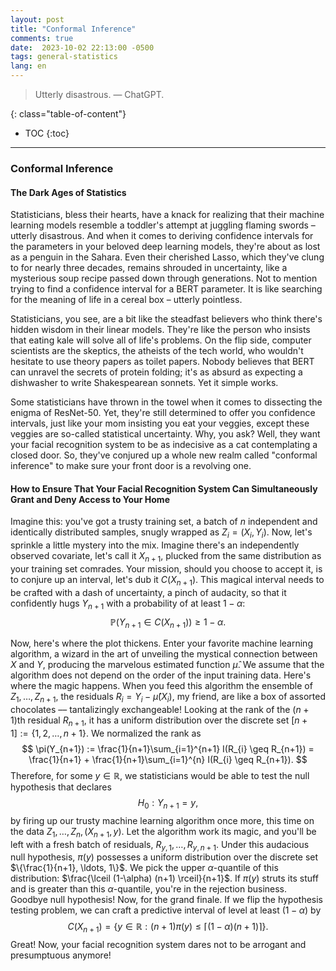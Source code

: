 ```yaml
---
layout: post
title: "Conformal Inference"
comments: true
date:  2023-10-02 22:13:00 -0500
tags: general-statistics
lang: en
---
```


> Utterly disastrous. ― ChatGPT.

<!--more-->
{: class="table-of-content"}
* TOC
{:toc}
---


### Conformal Inference



#### The Dark Ages of Statistics

Statisticians, bless their hearts, have a knack for realizing that their machine learning models resemble a toddler's attempt at juggling flaming swords – utterly disastrous. And when it comes to deriving confidence intervals for the parameters in your beloved deep learning models, they're about as lost as a penguin in the Sahara. Even their cherished Lasso, which they've clung to for nearly three decades, remains shrouded in uncertainty, like a mysterious soup recipe passed down through generations. Not to mention trying to find a confidence interval for a BERT parameter. It is like searching for the meaning of life in a cereal box – utterly pointless. 

Statisticians, you see, are a bit like the steadfast believers who think there's hidden wisdom in their linear models. They're like the person who insists that eating kale will solve all of life's problems. On the flip side, computer scientists are the skeptics, the atheists of the tech world, who wouldn't hesitate to use theory papers as toilet papers. Nobody believes that BERT can unravel the secrets of protein folding; it's as absurd as expecting a dishwasher to write Shakespearean sonnets. Yet it simple works. 

Some statisticians have thrown in the towel when it comes to dissecting the enigma of ResNet-50. Yet, they're still determined to offer you confidence intervals, just like your mom insisting you eat your veggies, except these veggies are so-called statistical uncertainty. Why, you ask? Well, they want your facial recognition system to be as indecisive as a cat contemplating a closed door. So, they've conjured up a whole new realm called "conformal inference" to make sure your front door is a revolving one.

#### How to Ensure That Your Facial Recognition System Can Simultaneously Grant and Deny Access to Your Home

Imagine this: you've got a trusty training set, a batch of $n$ independent and identically distributed samples, snugly wrapped as $Z_i = (X_i, Y_i)$. Now, let's sprinkle a little mystery into the mix. Imagine there's an independently observed covariate, let's call it $X_{n+1}$, plucked from the same distribution as your training set comrades. Your mission, should you choose to accept it, is to conjure up an interval, let's dub it $C(X_{n+1})$. This magical interval needs to be crafted with a dash of uncertainty, a pinch of audacity, so that it confidently hugs $Y_{n+1}$ with a probability of at least $1 - \alpha$:  
$$
\mathbb{P}(Y_{n+1} \in C(X_{n+1})) \geq 1 - \alpha.
$$

Now, here's where the plot thickens. Enter your favorite machine learning algorithm, a wizard in the art of unveiling the mystical connection between $X$ and $Y$, producing the marvelous estimated function $\hat{\mu}$. We assume that the algorithm does not depend on the order of the input training data. Here's where the magic happens. When you feed this algorithm the ensemble of $Z_1, \ldots, Z_{n+1}$, the residuals $R_i = Y_i - \hat{\mu}(X_i)$, my friend, are like a box of assorted chocolates –– tantalizingly exchangeable! Looking at the rank of the $(n+1)$th residual $R_{n+1}$, it has a uniform distribution over the discrete set $[n+1] := \{1, 2, \ldots, n+1\}$. We normalized the rank as 
$$
\pi(Y_{n+1}) := \frac{1}{n+1}\sum_{i=1}^{n+1} I(R_{i} \geq R_{n+1}) = \frac{1}{n+1} + \frac{1}{n+1}\sum_{i=1}^{n} I(R_{i} \geq R_{n+1}).
$$
Therefore, for some $y \in \mathbb{R}$, we statisticians would be able to test the null hypothesis that declares
$$
H_0 : Y_{n+1} = y,
$$
by firing up our trusty machine learning algorithm once more, this time on the data $Z_1, \ldots, Z_n, (X_{n+1}, y)$. Let the algorithm work its magic, and you'll be left with a fresh batch of residuals,  $R_{y,1}, \ldots, R_{y, n+1}$. Under this audacious null hypothesis, $\pi(y)$ possesses a uniform distribution over the discrete set $\{\frac{1}{n+1}, \ldots, 1\}$. We pick the upper $\alpha$-quantile of this distribution: $\frac{\lceil (1-\alpha) (n+1) \rceil}{n+1}$. If $\pi(y)$ struts its stuff and is greater than this $\alpha$-quantile, you're in the rejection business. Goodbye null hypothesis! Now, for the grand finale. If we flip the hypothesis testing problem, we can craft a predictive interval of level at least $(1 - \alpha)$ by 
$$
C(X_{n+1}) = \{y\in \mathbb{R}: (n+1) \pi(y) \leq \lceil (1-\alpha) (n+1) \rceil\}. 
$$
Great! Now, your facial recognition system dares not to be arrogant and presumptuous anymore!